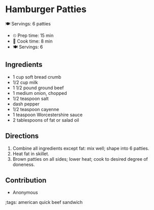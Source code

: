 # Hamburger Patties

🍽️ Servings: 6 patties

- ⏲ Prep time: 15 min
- 🍳 Cook time: 8 min
- 🍽 Servings: 6

## Ingredients

- 1 cup soft bread crumb
- 1/2 cup milk
- 1 1/2 pound ground beef
- 1 medium onion, chopped
- 1/2 teaspoon salt
- dash pepper
- 1/2 teaspoon cayenne
- 1 teaspoon Worcestershire sauce
- 2 tablespoons of fat or salad oil

## Directions

1. Combine all ingredients except fat: mix well; shape into 6 patties.
2. Heat fat in skillet.
3. Brown patties on all sides; lower heat; cook to desired degree of doneness.

## Contribution

- Anonymous

;tags: american quick beef sandwich

